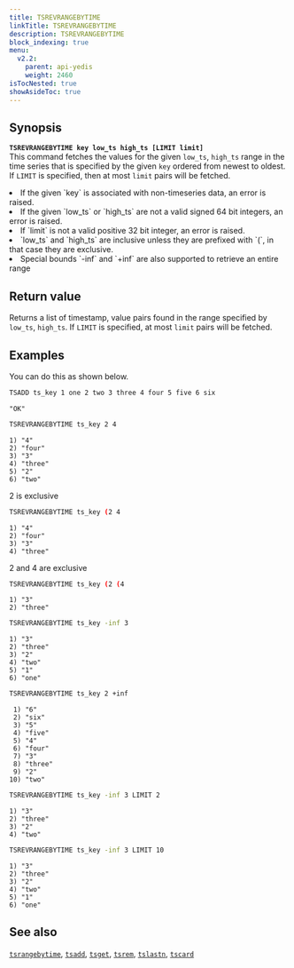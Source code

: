 ```yaml
---
title: TSREVRANGEBYTIME
linkTitle: TSREVRANGEBYTIME
description: TSREVRANGEBYTIME
block_indexing: true
menu:
  v2.2:
    parent: api-yedis
    weight: 2460
isTocNested: true
showAsideToc: true
---
```


## Synopsis

<b>`TSREVRANGEBYTIME key low_ts high_ts [LIMIT limit]`</b><br>
This command fetches the values for the given `low_ts`, `high_ts` range in the time series that is
specified by the given `key` ordered from newest to oldest. If `LIMIT` is specified, then at most
`limit` pairs will be fetched.

<li>If the given `key` is associated with non-timeseries data, an error is raised.</li>
<li>If the given `low_ts` or `high_ts` are not a valid signed 64 bit integers, an error is raised.</li>
<li>If `limit` is not a valid positive 32 bit integer, an error is raised.</li>
<li>`low_ts` and `high_ts` are inclusive unless they are prefixed with `(`, in that case they are
exclusive.</li>
<li>Special bounds `-inf` and `+inf` are also supported to retrieve an entire range</li>

## Return value

Returns a list of timestamp, value pairs found in the range specified by `low_ts`, `high_ts`. If
`LIMIT` is specified, at most `limit` pairs will be fetched.

## Examples

You can do this as shown below.

```sh
TSADD ts_key 1 one 2 two 3 three 4 four 5 five 6 six
```

```
"OK"
```

```sh
TSREVRANGEBYTIME ts_key 2 4
```

```
1) "4"
2) "four"
3) "3"
4) "three"
5) "2"
6) "two"
```

2 is exclusive

```sh
TSREVRANGEBYTIME ts_key (2 4
```

```
1) "4"
2) "four"
3) "3"
4) "three"
```

2 and 4 are exclusive

```sh
TSREVRANGEBYTIME ts_key (2 (4
```

```
1) "3"
2) "three"
```

```sh
TSREVRANGEBYTIME ts_key -inf 3
```

```
1) "3"
2) "three"
3) "2"
4) "two"
5) "1"
6) "one"
```

```sh
TSREVRANGEBYTIME ts_key 2 +inf
```

```
 1) "6"
 2) "six"
 3) "5"
 4) "five"
 5) "4"
 6) "four"
 7) "3"
 8) "three"
 9) "2"
10) "two"
```

```sh
TSREVRANGEBYTIME ts_key -inf 3 LIMIT 2
```

```
1) "3"
2) "three"
3) "2"
4) "two"
```

```sh
TSREVRANGEBYTIME ts_key -inf 3 LIMIT 10
```

```
1) "3"
2) "three"
3) "2"
4) "two"
5) "1"
6) "one"
```

## See also

[`tsrangebytime`](../tsrangebytime/), [`tsadd`](../tsadd/), [`tsget`](../tsget/),
[`tsrem`](../tsrem/), [`tslastn`](../tslastn/), [`tscard`](../tscard/)
